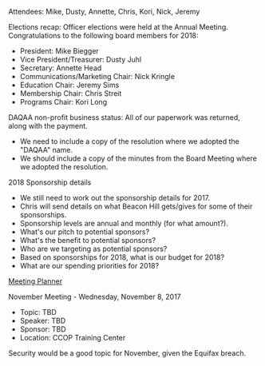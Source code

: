 Attendees: Mike, Dusty, Annette, Chris, Kori, Nick, Jeremy

Elections recap: Officer elections were held at the Annual Meeting. Congratulations to the following board members for 2018:
  - President: Mike Biegger
  - Vice President/Treasurer: Dusty Juhl
  - Secretary: Annette Head
  - Communications/Marketing Chair: Nick Kringle
  - Education Chair: Jeremy Sims
  - Membership Chair: Chris Streit
  - Programs Chair: Kori Long

DAQAA non-profit business status: All of our paperwork was returned, along with the payment.
  - We need to include a copy of the resolution where we adopted the "DAQAA" name.
  - We should include a copy of the minutes from the Board Meeting where we adopted the resolution.

2018 Sponsorship details
  - We still need to work out the sponsorship details for 2017.
  - Chris will send details on what Beacon Hill gets/gives for some of their sponsorships.
  - Sponsorship levels are annual and monthly (for what amount?).
  - What's our pitch to potential sponsors?
  - What's the benefit to potential sponsors?
  - Who are we targeting as potential sponsors?
  - Based on sponsorships for 2018, what is our budget for 2018?
  - What are our spending priorities for 2018?

[Meeting Planner](https://docs.google.com/spreadsheets/d/1qY6O5bR5MWBwRZ-iIOG0dUWdoj8bld_chOMgfkDfrik/edit?usp=sharing)

  November Meeting - Wednesday, November 8, 2017
  - Topic: TBD
  - Speaker: TBD
  - Sponsor: TBD
  - Location: CCOP Training Center

Security would be a good topic for November, given the Equifax breach.
